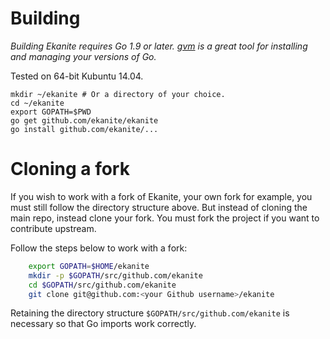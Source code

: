 # Building
*Building Ekanite requires Go 1.9 or later. [gvm](https://github.com/moovweb/gvm) is a great tool for installing and managing your versions of Go.*

Tested on 64-bit Kubuntu 14.04.

    mkdir ~/ekanite # Or a directory of your choice.
    cd ~/ekanite
    export GOPATH=$PWD
    go get github.com/ekanite/ekanite
    go install github.com/ekanite/...

# Cloning a fork
If you wish to work with a fork of Ekanite, your own fork for example, you must still follow the directory structure above. But instead of cloning the main repo, instead clone your fork. You must fork the project if you want to contribute upstream.

Follow the steps below to work with a fork:

```bash
    export GOPATH=$HOME/ekanite
    mkdir -p $GOPATH/src/github.com/ekanite
    cd $GOPATH/src/github.com/ekanite
    git clone git@github.com:<your Github username>/ekanite
```

Retaining the directory structure `$GOPATH/src/github.com/ekanite` is necessary so that Go imports work correctly.
